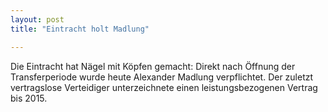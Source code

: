 ```yaml
---
layout: post
title: "Eintracht holt Madlung"

---
```


Die Eintracht hat Nägel mit Köpfen gemacht: Direkt nach Öffnung der Transferperiode wurde heute Alexander Madlung verpflichtet. Der zuletzt vertragslose Verteidiger unterzeichnete einen leistungsbezogenen Vertrag bis 2015.


